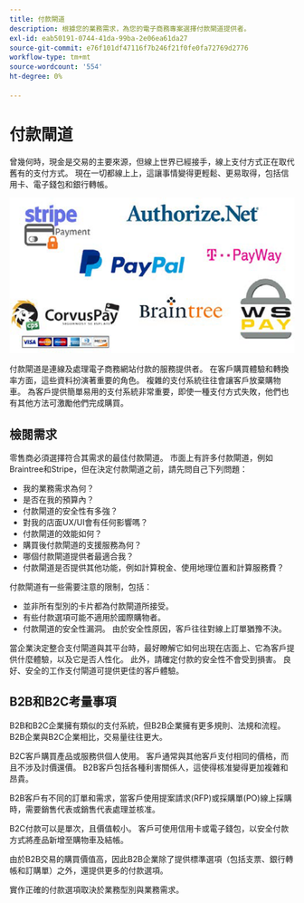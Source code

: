 ```yaml
---
title: 付款閘道
description: 根據您的業務需求，為您的電子商務專案選擇付款閘道提供者。
exl-id: eab50191-0744-41da-99ba-2e06ea61da27
source-git-commit: e76f101df47116f7b246f21f0fe0fa72769d2776
workflow-type: tm+mt
source-wordcount: '554'
ht-degree: 0%

---
```


# 付款閘道

曾幾何時，現金是交易的主要來源，但線上世界已經接手，線上支付方式正在取代舊有的支付方式。 現在一切都線上上，這讓事情變得更輕鬆、更易取得，包括信用卡、電子錢包和銀行轉帳。

![付款閘道提供者標誌](../../assets/playbooks/payment-gateways.png)

付款閘道是連線及處理電子商務網站付款的服務提供者。 在客戶購買體驗和轉換率方面，這些資料扮演著重要的角色。 複雜的支付系統往往會讓客戶放棄購物車。 為客戶提供簡單易用的支付系統非常重要，即使一種支付方式失敗，他們也有其他方法可激勵他們完成購買。

## 檢閱需求

零售商必須選擇符合其需求的最佳付款閘道。 市面上有許多付款閘道，例如Braintree和Stripe，但在決定付款閘道之前，請先問自己下列問題：

- 我的業務需求為何？
- 是否在我的預算內？
- 付款閘道的安全性有多強？
- 對我的店面UX/UI會有任何影響嗎？
- 付款閘道的效能如何？
- 購買後付款閘道的支援服務為何？
- 哪個付款閘道提供者最適合我？
- 付款閘道是否提供其他功能，例如計算稅金、使用地理位置和計算服務費？

付款閘道有一些需要注意的限制，包括：

- 並非所有型別的卡片都為付款閘道所接受。
- 有些付款選項可能不適用於國際購物者。
- 付款閘道的安全性漏洞。 由於安全性原因，客戶往往對線上訂單猶豫不決。

當企業決定整合支付閘道與其平台時，最好瞭解它如何出現在店面上、它為客戶提供什麼體驗，以及它是否人性化。 此外，請確定付款的安全性不會受到損害。 良好、安全的工作支付閘道可提供更佳的客戶體驗。

## B2B和B2C考量事項

B2B和B2C企業擁有類似的支付系統，但B2B企業擁有更多規則、法規和流程。 B2B企業與B2C企業相比，交易量往往更大。

B2C客戶購買產品或服務供個人使用。 客戶通常與其他客戶支付相同的價格，而且不涉及討價還價。 B2B客戶包括各種利害關係人，這使得核准變得更加複雜和昂貴。

B2B客戶有不同的訂單和需求，當客戶使用提案請求(RFP)或採購單(PO)線上採購時，需要銷售代表或銷售代表處理並核准。

B2C付款可以是單次，且價值較小。 客戶可使用信用卡或電子錢包，以安全付款方式將產品新增至購物車及結帳。

由於B2B交易的購買價值高，因此B2B企業除了提供標準選項（包括支票、銀行轉帳和訂購單）之外，還提供更多的付款選項。

實作正確的付款選項取決於業務型別與業務需求。
